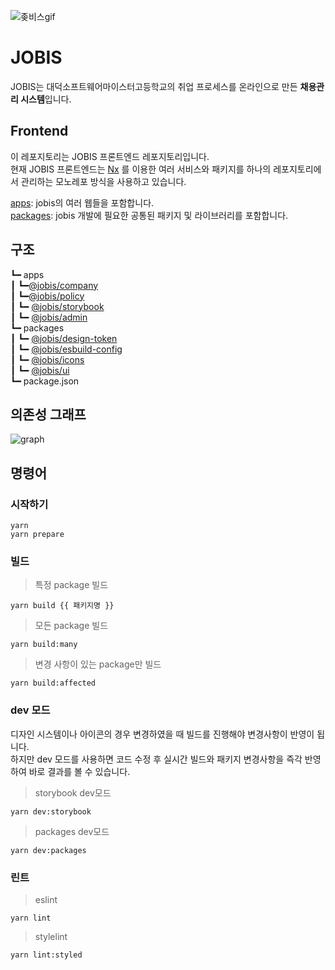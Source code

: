 ![좆비스gif](https://github.com/Team-return/JOBIS/assets/102665117/d1dd7d8f-97a6-42b7-b642-549b4245bb9c)

# JOBIS
JOBIS는 대덕소프트웨어마이스터고등학교의 취업 프로세스를 온라인으로 만든 **채용관리 시스템**입니다.

## Frontend
이 레포지토리는 JOBIS 프론트엔드 레포지토리입니다. <br />
현재 JOBIS 프론트엔드는 [Nx](https://nx.dev/) 를 이용한 여러 서비스와 패키지를 하나의 레포지토리에서 관리하는 모노레포 방식을 사용하고 있습니다.

[apps](https://github.com/Team-return/JOBIS/tree/develop/apps): jobis의 여러 웹들을 포함합니다. <br />
[packages](https://github.com/Team-return/JOBIS/tree/develop/packages): jobis 개발에 필요한 공통된 패키지 및 라이브러리를 포함합니다. 

## 구조
┗━  apps <br/>
┃    ┗━[@jobis/company](https://github.com/Team-return/JOBIS/tree/develop/apps/company) <br/>
┃    ┗━[@jobis/policy](https://github.com/Team-return/JOBIS/tree/develop/apps/policy) <br/>
┃    ┗━ [@jobis/storybook](https://github.com/Team-return/JOBIS/tree/develop/apps/storybook) <br/>
┃    ┗━ [@jobis/admin](https://github.com/Team-return/JOBIS/tree/develop/apps/admin) <br />
┗━  packages <br/>
┃    ┗━ [@jobis/design-token](https://github.com/Team-return/JOBIS/tree/develop/packages/design-token) <br/>
┃    ┗━ [@jobis/esbuild-config](https://github.com/Team-return/JOBIS/tree/develop/packages/esbuild-config) <br/>
┃    ┗━ [@jobis/icons](https://github.com/Team-return/JOBIS/tree/develop/packages/icons) <br/>
┃    ┗━ [@jobis/ui](https://github.com/Team-return/JOBIS/tree/develop/packages/ui) <br/>
┗━ package.json

## 의존성 그래프
![graph](https://github.com/Team-return/JOBIS-FE/assets/102665117/23fffab8-2c01-4a4a-95d8-de4cccb9d021)

## 명령어
### 시작하기
```
yarn
yarn prepare
```
### 빌드 <br />
> 특정 package 빌드
```
yarn build {{ 패키지명 }}
```
> 모든 package 빌드
```
yarn build:many
```

> 변경 사항이 있는 package만 빌드
```
yarn build:affected
```

### dev 모드

디자인 시스템이나 아이콘의 경우 변경하였을 때 빌드를 진행해야 변경사항이 반영이 됩니다. <br />
하지만 dev 모드를 사용하면 코드 수정 후 실시간 빌드와 패키지 변경사항을 즉각 반영하여 바로 결과를 볼 수 있습니다.


> storybook dev모드
```
yarn dev:storybook
```

> packages dev모드
```
yarn dev:packages
```
### 린트

> eslint
```
yarn lint
```

> stylelint
```
yarn lint:styled
```

